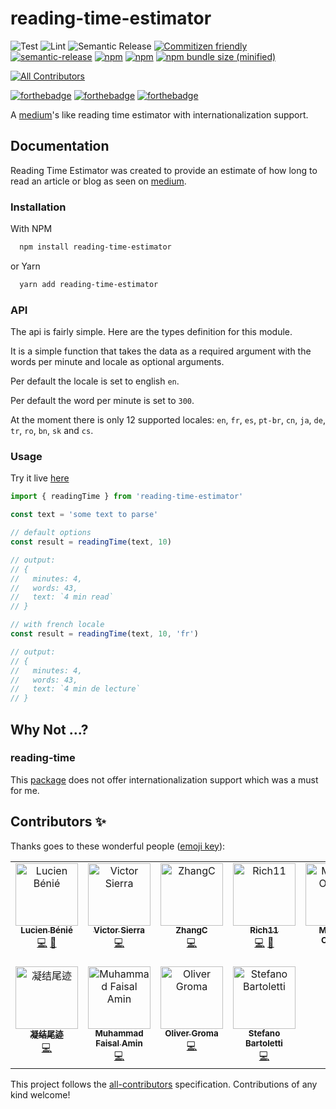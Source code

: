 # reading-time-estimator

![Test](https://github.com/lbenie/reading-time-estimator/workflows/Test/badge.svg)
![Lint](https://github.com/lbenie/reading-time-estimator/workflows/Lint/badge.svg)
![Semantic Release](https://github.com/lbenie/reading-time-estimator/workflows/Semantic%20Release/badge.svg)
[![Commitizen friendly](https://img.shields.io/badge/commitizen-friendly-brightgreen.svg)](http://commitizen.github.io/cz-cli/)
[![semantic-release](https://img.shields.io/badge/%20%20%F0%9F%93%A6%F0%9F%9A%80-semantic--release-e10079.svg)](https://github.com/semantic-release/semantic-release)
[![npm](https://img.shields.io/npm/l/reading-time-estimator.svg)](https://github.com/lbenie/reading-time-estimator/blob/main/LICENSE)
[![npm](https://img.shields.io/npm/dt/reading-time-estimator.svg)](https://www.npmjs.com/package/reading-time-estimator)
[![npm bundle size (minified)](https://img.shields.io/bundlephobia/min/reading-time-estimator.svg)](https://www.npmjs.com/package/reading-time-estimator)

<!-- ALL-CONTRIBUTORS-BADGE:START - Do not remove or modify this section -->
[![All Contributors](https://img.shields.io/badge/all_contributors-11-orange.svg?style=flat-square)](#contributors-)
<!-- ALL-CONTRIBUTORS-BADGE:END -->

[![forthebadge](https://forthebadge.com/images/badges/built-with-love.svg)](https://forthebadge.com)
[![forthebadge](https://forthebadge.com/images/badges/made-with-typescript.svg)](https://forthebadge.com)
[![forthebadge](https://forthebadge.com/images/badges/uses-badges.svg)](https://forthebadge.com)

A [medium](https://medium.com/)'s like reading time estimator with
internationalization support.

## Documentation

Reading Time Estimator was created to provide an estimate of how long to read an
article or blog as seen on [medium](https://medium.com/).

### Installation

With NPM

```bash
  npm install reading-time-estimator
```

or Yarn

```bash
  yarn add reading-time-estimator
```

### API

The api is fairly simple. Here are the types definition for this module.

It is a simple function that takes the data as a required argument with the words per minute and locale as optional arguments.

Per default the locale is set to english `en`.

Per default the word per minute is set to `300`.

At the moment there is only 12 supported locales: `en`, `fr`, `es`, `pt-br`, `cn`, `ja`, `de`, `tr`, `ro`, `bn`, `sk` and `cs`.

### Usage

Try it live [here](https://codesandbox.io/s/condescending-rosalind-lll23r?file=/src/App.tsx)

```typescript
import { readingTime } from 'reading-time-estimator'

const text = 'some text to parse'

// default options
const result = readingTime(text, 10)

// output:
// {
//   minutes: 4,
//   words: 43,
//   text: `4 min read`
// }

// with french locale
const result = readingTime(text, 10, 'fr')

// output:
// {
//   minutes: 4,
//   words: 43,
//   text: `4 min de lecture`
// }
```

## Why Not ...?

### reading-time

This [package](https://www.npmjs.com/package/reading-time) does not offer
internationalization support which was a must for me.

## Contributors ✨

Thanks goes to these wonderful people ([emoji key](https://allcontributors.org/docs/en/emoji-key)):

<!-- ALL-CONTRIBUTORS-LIST:START - Do not remove or modify this section -->
<!-- prettier-ignore-start -->
<!-- markdownlint-disable -->
<table>
  <tbody>
    <tr>
      <td align="center" valign="top" width="14.28%"><a href="https://lbenie.xyz/"><img src="https://avatars.githubusercontent.com/u/7316046?v=4?s=100" width="100px;" alt="Lucien Bénié"/><br /><sub><b>Lucien Bénié</b></sub></a><br /><a href="https://github.com/lbenie/reading-time-estimator/commits?author=lbenie" title="Code">💻</a> <a href="https://github.com/lbenie/reading-time-estimator/commits?author=lbenie" title="Documentation">📖</a></td>
      <td align="center" valign="top" width="14.28%"><a href="https://github.com/visierrat"><img src="https://avatars.githubusercontent.com/u/1642224?v=4?s=100" width="100px;" alt="Victor Sierra"/><br /><sub><b>Victor Sierra</b></sub></a><br /><a href="https://github.com/lbenie/reading-time-estimator/commits?author=visierrat" title="Code">💻</a></td>
      <td align="center" valign="top" width="14.28%"><a href="https://github.com/zchazc"><img src="https://avatars.githubusercontent.com/u/10862234?v=4?s=100" width="100px;" alt="ZhangC"/><br /><sub><b>ZhangC</b></sub></a><br /><a href="https://github.com/lbenie/reading-time-estimator/commits?author=zchazc" title="Code">💻</a></td>
      <td align="center" valign="top" width="14.28%"><a href="https://github.com/RichardMEN11"><img src="https://avatars.githubusercontent.com/u/34884710?v=4?s=100" width="100px;" alt="Rich11"/><br /><sub><b>Rich11</b></sub></a><br /><a href="https://github.com/lbenie/reading-time-estimator/commits?author=RichardMEN11" title="Code">💻</a> <a href="https://github.com/lbenie/reading-time-estimator/commits?author=RichardMEN11" title="Documentation">📖</a></td>
      <td align="center" valign="top" width="14.28%"><a href="https://matheusinit-blog.vercel.app/"><img src="https://avatars.githubusercontent.com/u/68296035?v=4?s=100" width="100px;" alt="Matheus Oliveira"/><br /><sub><b>Matheus Oliveira</b></sub></a><br /><a href="https://github.com/lbenie/reading-time-estimator/commits?author=matheusinit" title="Code">💻</a></td>
      <td align="center" valign="top" width="14.28%"><a href="https://github.com/can-guven"><img src="https://avatars.githubusercontent.com/u/76837895?v=4?s=100" width="100px;" alt="Can Güven"/><br /><sub><b>Can Güven</b></sub></a><br /><a href="https://github.com/lbenie/reading-time-estimator/commits?author=can-guven" title="Code">💻</a></td>
      <td align="center" valign="top" width="14.28%"><a href="https://github.com/astrutz"><img src="https://avatars.githubusercontent.com/u/22653731?v=4?s=100" width="100px;" alt="Alexander Strutz"/><br /><sub><b>Alexander Strutz</b></sub></a><br /><a href="https://github.com/lbenie/reading-time-estimator/commits?author=astrutz" title="Code">💻</a></td>
    </tr>
    <tr>
      <td align="center" valign="top" width="14.28%"><a href="http://contrails.space"><img src="https://avatars.githubusercontent.com/u/41533924?v=4?s=100" width="100px;" alt="凝结尾迹"/><br /><sub><b>凝结尾迹</b></sub></a><br /><a href="https://github.com/lbenie/reading-time-estimator/commits?author=zS1m" title="Code">💻</a></td>
      <td align="center" valign="top" width="14.28%"><a href="http://www.steempro.com"><img src="https://avatars.githubusercontent.com/u/53206866?v=4?s=100" width="100px;" alt="Muhammad Faisal Amin"/><br /><sub><b>Muhammad Faisal Amin</b></sub></a><br /><a href="https://github.com/lbenie/reading-time-estimator/commits?author=faisalamin9696" title="Code">💻</a></td>
      <td align="center" valign="top" width="14.28%"><a href="https://github.com/Grolicek"><img src="https://avatars.githubusercontent.com/u/58747066?v=4?s=100" width="100px;" alt="Oliver Groma"/><br /><sub><b>Oliver Groma</b></sub></a><br /><a href="https://github.com/lbenie/reading-time-estimator/commits?author=Grolicek" title="Code">💻</a></td>
      <td align="center" valign="top" width="14.28%"><a href="https://www.stefanobartoletti.it"><img src="https://avatars.githubusercontent.com/u/36746429?v=4?s=100" width="100px;" alt="Stefano Bartoletti"/><br /><sub><b>Stefano Bartoletti</b></sub></a><br /><a href="https://github.com/lbenie/reading-time-estimator/commits?author=stefanobartoletti" title="Code">💻</a></td>
    </tr>
  </tbody>
</table>

<!-- markdownlint-restore -->
<!-- prettier-ignore-end -->

<!-- ALL-CONTRIBUTORS-LIST:END -->

This project follows the [all-contributors](https://github.com/all-contributors/all-contributors) specification. Contributions of any kind welcome!
